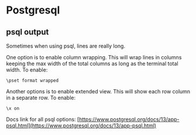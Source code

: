 # Postgresql

## psql output

Sometimes when using psql, lines are really long.

One option is to enable column wrapping. This will wrap lines in columns keeping the max width of
the total columns as long as the terminal total width. To enable:

```
\pset format wrapped
```

Another options is to enable extended view. This will show each row column in a separate row.
To enable:

```
\x on
```

Docs link for all psql options: [https://www.postgresql.org/docs/13/app-psql.html](https://www.postgresql.org/docs/13/app-psql.html)
